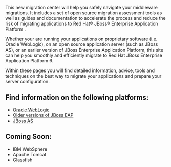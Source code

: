 This new migration center will help you safely navigate your middleware migrations. It includes a set of open source migration assessment tools as well as guides and documentation to accelerate the process and reduce the risk of migrating applications to Red Hat® JBoss® Enterprise Application Platform .

Whether your are running your applications on proprietary software (i.e. Oracle WebLogic), on an open source application server (such as JBoss AS), or an earlier version of JBoss Enterprise Application Platform, this site can help you smoothly and efficiently migrate to Red Hat JBoss Enterprise Application Platform 6.

Within these pages you will find detailed information, advice, tools and techniques on the best way to migrate your applications and prepare your server configuration.



Find information on the following platforms:
--------------------------------------------
* [Oracle WebLogic](platforms/weblogic)
* [Older versions of JBoss EAP](platforms/eap)
* [JBoss AS](platforms/eap)


Coming Soon:
--------------------------------------------
* IBM WebSphere
* Apache Tomcat
* Glassfish


